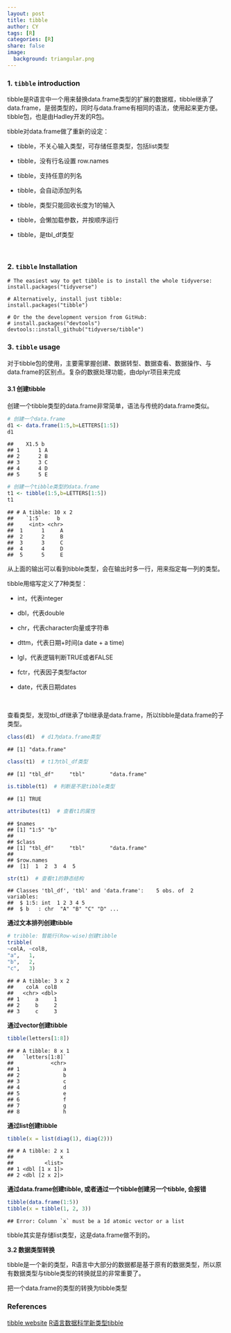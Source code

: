 ```yaml
---
layout: post
title: tibble
author: CY
tags: [R]
categories: [R]
share: false
image:
  background: triangular.png 
---
```




### 1. `tibble` introduction 

tibble是R语言中一个用来替换data.frame类型的扩展的数据框，tibble继承了data.frame，是弱类型的，同时与data.frame有相同的语法，使用起来更方便。tibble包，也是由Hadley开发的R包。

tibble对data.frame做了重新的设定：

- tibble，不关心输入类型，可存储任意类型，包括list类型

- tibble，没有行名设置 row.names

- tibble，支持任意的列名

- tibble，会自动添加列名

- tibble，类型只能回收长度为1的输入

- tibble，会懒加载参数，并按顺序运行

- tibble，是tbl_df类型

  ​

### 2. `tibble` Installation
```
# The easiest way to get tibble is to install the whole tidyverse:
install.packages("tidyverse")

# Alternatively, install just tibble:
install.packages("tibble")

# Or the the development version from GitHub:
# install.packages("devtools")
devtools::install_github("tidyverse/tibble")
```



### 3. `tibble` usage 

对于tibble包的使用，主要需掌握创建、数据转型、数据查看、数据操作、与data.frame的区别点。复杂的数据处理功能，由dplyr项目来完成

#### 3.1 创建tibble

创建一个tibble类型的data.frame非常简单，语法与传统的data.frame类似。

```r
# 创建一个data.frame
d1 <- data.frame(1:5,b=LETTERS[1:5])
d1 
```

```
##    X1.5 b
## 1      1 A
## 2      2 B
## 3      3 C
## 4      4 D
## 5      5 E
```

```r
# 创建一个tibble类型的data.frame
t1 <- tibble(1:5,b=LETTERS[1:5])
t1
```

```
## # A tibble: 10 x 2
##    `1:5`     b
##     <int> <chr>
##  1      1     A
##  2      2     B
##  3      3     C
##  4      4     D
##  5      5     E
```
从上面的输出可以看到tibble类型，会在输出时多一行，用来指定每一列的类型。

tibble用缩写定义了7种类型：

- int，代表integer

- dbl，代表double

- chr，代表character向量或字符串

- dttm，代表日期+时间(a date + a time)

- lgl，代表逻辑判断TRUE或者FALSE

- fctr，代表因子类型factor

- date，代表日期dates

  ​


查看类型，发现tbl_df继承了tbl继承是data.frame，所以tibble是data.frame的子类型。

```r
class(d1)  # d1为data.frame类型
```

```
## [1] "data.frame"
```

```r
class(t1)  # t1为tbl_df类型
```

```
## [1] "tbl_df"     "tbl"        "data.frame"
```

```r
is.tibble(t1)  # 判断是不是tibble类型
```

```
## [1] TRUE
```

```r
attributes(t1)  # 查看t1的属性
```

```
## $names
## [1] "1:5" "b"   
## 
## $class
## [1] "tbl_df"     "tbl"        "data.frame"
## 
## $row.names
##  [1]  1  2  3  4  5 
```

```r
str(t1)  # 查看t1的静态结构
```

```
## Classes 'tbl_df', 'tbl' and 'data.frame':	5 obs. of  2 variables:
##  $ 1:5: int  1 2 3 4 5
##  $ b   : chr  "A" "B" "C" "D" ...
```

**通过文本排列创建tibble**

```r
# tribble: 智能行(Row-wise)创建tibble
tribble(
~colA, ~colB,
"a",   1,
"b",   2,
"c",   3)
```

```
## # A tibble: 3 x 2
##    colA  colB
##   <chr> <dbl>
## 1     a     1
## 2     b     2
## 3     c     3
```

**通过vector创建tibble**

```r
tibble(letters[1:8])
```

```
## # A tibble: 8 x 1
##   `letters[1:8]`
##            <chr>
## 1              a
## 2              b
## 3              c
## 4              d
## 5              e
## 6              f
## 7              g
## 8              h
```

**通过list创建tibble**

```r
tibble(x = list(diag(1), diag(2)))
```

```
## # A tibble: 2 x 1
##               x
##          <list>
## 1 <dbl [1 x 1]>
## 2 <dbl [2 x 2]>
```

**通过data.frame创建tibble, 或者通过一个tibble创建另一个tibble, 会报错**

```r
tibble(data.frame(1:5))
tibble(x = tibble(1, 2, 3))
```
```
## Error: Column `x` must be a 1d atomic vector or a list
```
tibble其实是存储list类型，这是data.frame做不到的。

**3.2 数据类型转换**

tibble是一个新的类型，R语言中大部分的数据都是基于原有的数据类型，所以原有数据类型与tibble类型的转换就显的非常重要了。

把一个data.frame的类型的转换为tibble类型








### References
[tibble website](https://github.com/tidyverse/tibble)
[R语言数据科学新类型tibble](http://blog.fens.me/r-tibble/)